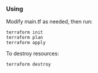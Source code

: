 ### Using

Modify main.tf as needed, then run:
```
terraform init
terraform plan
terraform apply
```

To destroy resources:
```
terraform destroy
```

